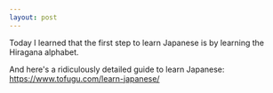 ```yaml
---
layout: post
---
```


Today I learned that the first step to learn Japanese is by learning the Hiragana alphabet.

And here's a ridiculously detailed guide to learn Japanese: <https://www.tofugu.com/learn-japanese/>
